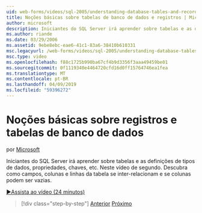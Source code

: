 ```yaml
---
uid: web-forms/videos/sql-2005/understanding-database-tables-and-records
title: Noções básicas sobre tabelas de banco de dados e registros | Microsoft Docs
author: microsoft
description: Iniciantes do SQL Server irá aprender sobre tabelas e as definições de tipos de dados, propriedades, chaves, etc. Neste vídeo de segundo. Descubra como linhas de tabela, colunas, um...
ms.author: riande
ms.date: 03/29/2006
ms.assetid: 9ebe8ebc-eae6-41c1-83a6-38410b610331
msc.legacyurl: /web-forms/videos/sql-2005/understanding-database-tables-and-records
msc.type: video
ms.openlocfilehash: f88c1725b990ba67cf4b9d3356f3aaa49459be01
ms.sourcegitcommit: 0f1119340e4464720cfd16d0ff15764746ea1fea
ms.translationtype: MT
ms.contentlocale: pt-BR
ms.lasthandoff: 04/09/2019
ms.locfileid: "59396272"
---
```

# <a name="understanding-database-tables-and-records"></a>Noções básicas sobre registros e tabelas de banco de dados

por [Microsoft](https://github.com/microsoft)

Iniciantes do SQL Server irá aprender sobre tabelas e as definições de tipos de dados, propriedades, chaves, etc. Neste vídeo de segundo. Descubra como campos, colunas e linhas da tabela se inter-relacionam e se colunas podem ser vazias.

[&#9654;Assista ao vídeo (24 minutos)](https://channel9.msdn.com/Blogs/ASP-NET-Site-Videos/understanding-database-tables-and-records)

> [!div class="step-by-step"]
> [Anterior](what-is-a-database.md)
> [Próximo](more-about-column-data-types-and-other-properties.md)
